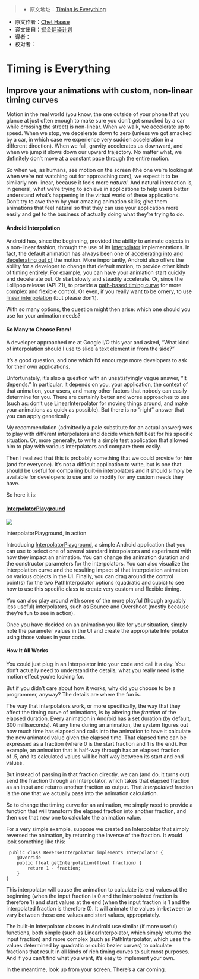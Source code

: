 > * 原文地址：[Timing is Everything](https://medium.com/google-developers/timing-is-everything-8218b8df5485#.tlp6t4pxv)
* 原文作者：[Chet Haase](https://medium.com/@chethaase)
* 译文出自：[掘金翻译计划](https://github.com/xitu/gold-miner)
* 译者：
* 校对者：

# Timing is Everything






## Improve your animations with custom, non-linear timing curves

Motion in the real world (you know, the one outside of your phone that you glance at just often enough to make sure you don’t get smacked by a car while crossing the street) is non-linear. When we walk, we accelerate up to speed. When we stop, we decelerate down to zero (unless we got smacked by a car, in which case we experience very sudden acceleration in a different direction). When we fall, gravity accelerates us downward, and when we jump it slows down our upward trajectory. No matter what, we definitely don’t move at a constant pace through the entire motion.

So when we, as humans, see motion on the screen (the one we’re looking at when we’re not watching out for approaching cars), we expect it to be similarly non-linear, because it feels more _natural_. And natural interaction is, in general, what we’re trying to achieve in applications to help users better understand what’s happening in the virtual world of these applications. Don’t try to awe them by your amazing animation skills; give them animations that feel natural so that they can use your application more easily and get to the business of actually doing what they’re trying to do.

#### Android Interpolation

Android has, since the beginning, provided the ability to animate objects in a non-linear fashion, through the use of its [Interpolator](https://developer.android.com/reference/android/view/animation/Interpolator.html) implementations. In fact, the default animation has always been one of [accelerating into and decelerating out of](https://developer.android.com/reference/android/view/animation/AccelerateDecelerateInterpolator.html) the motion. More importantly, Android also offers the ability for a developer to change that default motion, to provide other kinds of timing entirely. For example, you can have your animation start quickly and decelerate out. Or start slowly and steadily accelerate. Or, since the Lollipop release (API 21), to provide a [path-based timing curve](https://developer.android.com/reference/android/view/animation/PathInterpolator.html) for more complex and flexible control. Or even, if you really want to be ornery, to use [linear interpolation](https://developer.android.com/reference/android/view/animation/LinearInterpolator.html) (but please don’t).

With so many options, the question might then arise: which one should you use for your animation needs?

#### So Many to Choose From!

A developer approached me at Google I/O this year and asked, “What kind of interpolation should I use to slide a text element in from the side?”

It’s a good question, and one which I’d encourage more developers to ask for their own applications.

Unfortunately, it’s also a question with an unsatisfyingly vague answer, “It depends.” In particular, it depends on you, your application, the context of that animation, your users, and many other factors that nobody can easily determine for you. There are certainly better and worse approaches to use (such as: don’t use LinearInterpolator for moving things around, and make your animations as quick as possible). But there is no “right” answer that you can apply generically.

My recommendation (admittedly a pale substitute for an actual answer) was to play with different interpolators and decide which felt best for his specific situation. Or, more generally, to write a simple test application that allowed him to play with various interpolators and compare them easily.

Then I realized that this is probably something that we could provide for him (and for everyone). It’s not a difficult application to write, but is one that should be useful for comparing built-in interpolators and it should simply be available for developers to use and to modify for any custom needs they have.

So here it is:

#### [InterpolatorPlayground](https://github.com/google/android-ui-toolkit-demos/tree/master/Animations/InterpolatorPlayground)









![](http://ac-Myg6wSTV.clouddn.com/a821863d8a772e1050f8.png)



InterpolatorPlayground, in action



Introducing [InterpolatorPlayground](https://github.com/google/android-ui-toolkit-demos/tree/master/Animations/InterpolatorPlayground), a simple Android application that you can use to select one of several standard interpolators and experiment with how they impact an animation. You can change the animation duration and the constructor parameters for the interpolators. You can also visualize the interpolation curve and the resulting impact of that interpolation animation on various objects in the UI. Finally, you can drag around the control point(s) for the two PathInterpolator options (quadratic and cubic) to see how to use this specific class to create very custom and flexible timing.

You can also play around with some of the more playful (though arguably less useful) interpolators, such as Bounce and Overshoot (mostly because they’re fun to see in action).

Once you have decided on an animation you like for your situation, simply note the parameter values in the UI and create the appropriate Interpolator using those values in your code.

#### How It All Works

You could just plug in an Interpolator into your code and call it a day. You don’t actually need to understand the details; what you really need is the motion effect you’re looking for.

But if you didn’t care about how it works, why did you choose to be a programmer, anyway? The details are where the fun is.

The way that interpolators work, or more specifically, the way that they affect the timing curve of animations, is by altering the _fraction_ of the elapsed duration. Every animation in Android has a set duration (by default, 300 milliseconds). At any time during an animation, the system figures out how much time has elapsed and calls into the animation to have it calculate the new animated value given the elapsed time. That elapsed time can be expressed as a fraction (where 0 is the start fraction and 1 is the end). For example, an animation that is half-way through has an elapsed fraction of .5, and its calculated values will be half way between its start and end values.

But instead of passing in that fraction directly, we can (and do, it turns out) send the fraction through an Interpolator, which takes that elapsed fraction as an input and returns another fraction as output. That _interpolated_ fraction is the one that we actually pass into the animation calculation.

So to change the timing curve for an animation, we simply need to provide a function that will transform the elapsed fraction into another fraction, and then use that new one to calculate the animation value.

For a very simple example, suppose we created an Interpolator that simply reversed the animation, by returning the inverse of the fraction. It would look something like this:

     public class ReverseInterpolator implements Interpolator {
        @Override 
        public float getInterpolation(float fraction) {
            return 1 - fraction;
        }
    }

This interpolator will cause the animation to calculate its end values at the beginning (when the input fraction is 0 and the interpolated fraction is therefore 1) and start values at the end (when the input fraction is 1 and the interpolated fraction is therefore 0). It will animate the values in-between to vary between those end values and start values, appropriately.

The built-in Interpolator classes in Android use similar (if more useful) functions, both simple (such as LinearInterpolator, which simply returns the input fraction) and more complex (such as PathInterpolator, which uses the values determined by quadratic or cubic bezier curves) to calculate fractions that result in all kinds of rich timing curves to suit most purposes. And if you can’t find what you want, it’s easy to implement your own.

In the meantime, look up from your screen. There’s a car coming.





